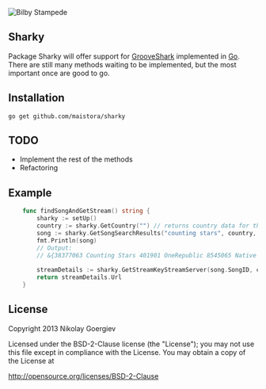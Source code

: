 
![Bilby Stampede](http://maistora.badowl.net/blog-tech/wp-content/uploads/2014/02/sharky.gif)

Sharky
-------

Package Sharky will offer support for [GrooveShark](http://grooveshark.com/) implemented in [Go](http:/golang.org).
There are still many methods waiting to be implemented, but the most important once are good to go.

Installation
-------

    go get github.com/maistora/sharky

TODO
-------

* Implement the rest of the methods
* Refactoring

Example
-------  
  
```go
    func findSongAndGetStream() string {  
        sharky := setUp()  
        country := sharky.GetCountry("") // returns country data for the requestor's IP  
        song := sharky.GetSongSearchResults("counting stars", country, 10, 0)[0]  
        fmt.Println(song)  
        // Output:  
        // &{38377063 Counting Stars 401901 OneRepublic 8545065 Native 8545065-20140206135006.jpg  true false 0 }  
            
        streamDetails := sharky.GetStreamKeyStreamServer(song.SongID, country, false)  
        return streamDetails.Url  
    }  
```


License
-------

Copyright 2013 Nikolay Goergiev

Licensed under the BSD-2-Clause license (the "License");
you may not use this file except in compliance with the License.
You may obtain a copy of the License at

http://opensource.org/licenses/BSD-2-Clause

